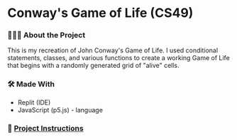 # Conway's Game of Life (CS49)

### 👩🏽‍💻 About the Project
This is my recreation of John Conway's Game of Life. I used conditional statements, classes, and various functions to create a working Game of Life that begins with a randomly generated grid of "alive" cells. 

### 🛠 Made With
- Replit (IDE)
- JavaScript (p5.js) - language

### 📃 [Project Instructions](https://github.com/extrajordanary/p5js-game-of-life)
